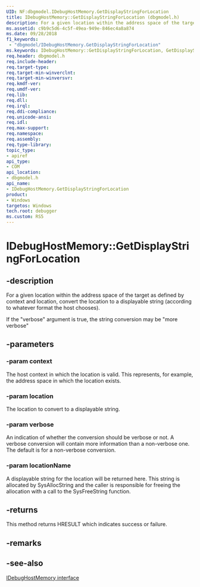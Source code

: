 ```yaml
---
UID: NF:dbgmodel.IDebugHostMemory.GetDisplayStringForLocation
title: IDebugHostMemory::GetDisplayStringForLocation (dbgmodel.h)
description: For a given location within the address space of the target as defined by context and location, convert the location to a displayable string.
ms.assetid: c9b9c5d6-4c5f-49ea-949e-846ec4a8a874
ms.date: 09/28/2018
f1_keywords:
 - "dbgmodel/IDebugHostMemory.GetDisplayStringForLocation"
ms.keywords: IDebugHostMemory::GetDisplayStringForLocation, GetDisplayStringForLocation, IDebugHostMemory.GetDisplayStringForLocation, IDebugHostMemory::GetDisplayStringForLocation, IDebugHostMemory.GetDisplayStringForLocation
req.header: dbgmodel.h
req.include-header:
req.target-type:
req.target-min-winverclnt:
req.target-min-winversvr:
req.kmdf-ver:
req.umdf-ver:
req.lib:
req.dll:
req.irql: 
req.ddi-compliance:
req.unicode-ansi:
req.idl:
req.max-support:
req.namespace:
req.assembly:
req.type-library: 
topic_type: 
- apiref
api_type: 
- COM
api_location: 
- dbgmodel.h
api_name: 
- IDebugHostMemory.GetDisplayStringForLocation
product:
- Windows
targetos: Windows
tech.root: debugger
ms.custom: RS5
---
```


# IDebugHostMemory::GetDisplayStringForLocation


## -description

For a given location within the address space of the target as defined by context and location, convert the location to a displayable string (according to whatever format the host chooses).

If the "verbose" argument is true, the string conversion may be "more verbose"

## -parameters

### -param context
The host context in which the location is valid.  This represents, for example, the address space in which the location exists.

### -param location
The location to convert to a displayable string.

### -param verbose
An indication of whether the conversion should be verbose or not.  A verbose conversion will contain more information than a non-verbose one.  The default is for a non-verbose conversion.

### -param locationName
A displayable string for the location will be returned here.  This string is allocated by SysAllocString and the caller is responsible for freeing the allocation with a call to the SysFreeString function.


## -returns
This method returns HRESULT which indicates success or failure.

## -remarks

## -see-also

[IDebugHostMemory interface](nn-dbgmodel-idebughostmemory.md)
